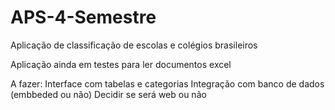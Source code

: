 ﻿# APS-4-Semestre
Aplicação de classificação de escolas e colégios brasileiros

Aplicação ainda em testes para ler documentos excel

A fazer:
Interface com tabelas e categorias
Integração com banco de dados (embbeded ou não)
Decidir se será web ou não